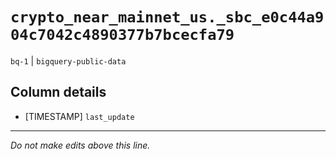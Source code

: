# `crypto_near_mainnet_us._sbc_e0c44a904c7042c4890377b7bcecfa79`
`bq-1` | `bigquery-public-data`

## Column details
* [TIMESTAMP] `last_update`

-------------------------------------------------------------------------------
*Do not make edits above this line.*
